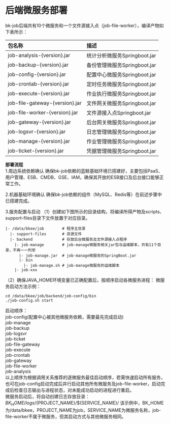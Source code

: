 # 后端微服务部署  
bk-job后端共有10个微服务和一个文件源接入点（job-file-worker），编译产物如下表所示：

|包名称 | 描述 |
|:---- |:----|
job-analysis-{version}.jar | 统计分析微服务Springboot.jar 
job-backup-{version}.jar   | 备份管理微服务Springboot.jar  
job-config-{version}.jar   | 配置中心微服务Springboot.jar  
job-crontab-{version}.jar  | 定时任务微服务Springboot.jar  
job-execute-{version}.jar  | 作业执行微服务Springboot.jar  
job-file-gateway-{version}.jar | 文件网关微服务Springboot.jar  
job-file-worker-{version}.jar | 文件源接入点Springboot.jar  
job-gateway-{version}.jar | 后台网关微服务Springboot.jar  
job-logsvr-{version}.jar | 日志管理微服务Springboot.jar  
job-manage-{version}.jar | 作业管理微服务Springboot.jar  
job-ticket-{version}.jar | 凭据管理微服务Springboot.jar  

**部署流程**  
1.周边系统依赖确认
确保bk-job依赖的蓝鲸基础环境已搭建好，主要包括PaaS、用户管理、ESB、CMDB、GSE、IAM，确保其开放的ESB接口及后台接口能够正常工作。

2.机器基础环境确认
确保bk-job依赖的组件（MySQL、Redis等）在前述步骤中已搭建完成。

3.服务配置与启动
（1）创建如下图所示的目录结构，将编译所得产物及scripts、support-files目录下文件放置于对应目录。
```
|- /data/bkee/job        # 程序主目录
  |- support-files       # 资源文件
  |- backend             # 存放后台微服务及文件源接入点程序
    |- job-manage        # job-manage微服务相关jar包与运维脚本，共有11个目录，不再一一列举
      |- job-manage.jar  # job-manage微服务的SpringBoot.jar
      |- bin  
        |- job-manage.sh # job-manage微服务的运维脚本
    |- job-xxx
```
（2）确保JAVA_HOME环境变量已正确配置后，按顺序启动各微服务进程：
微服务启动方法示例：
```shell script
cd /data/bkee/job/backend/job-config/bin
./job-config.sh start
```  

启动顺序：  
job-config(配置中心被其他微服务依赖，需要最先完成启动)  
job-manage  
job-backup  
job-logsvr  
job-ticket  
job-file-gateway  
job-execute  
job-crontab  
job-gateway  
job-file-worker  
job-analysis  
以上顺序为根据调用关系推荐的逐微服务最佳启动顺序，若需快速启动所有服务，也可在job-config启动完成后并行启动其他所有微服务及job-file-worker，启动完成后检查日志输出与进程状态，对未能成功启动的进程进行重启。  
微服务启动后，将自动创建日志存放目录：  
${BK_HOME}/logs/${PROJECT_NAME}/${SERVICE_NAME}/
该示例中，BK_HOME为/data/bkee，PROJECT_NAME为job，SERVICE_NAME为微服务名称，job-file-worker不属于微服务，但其启动方式与其他微服务相同。  
